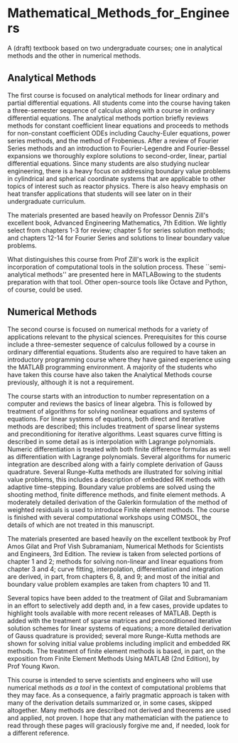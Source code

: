 # Mathematical_Methods_for_Engineers
A (draft) textbook based on two undergraduate courses; one in analytical methods and the other in numerical methods.  

## Analytical Methods
The first course is focused on analytical methods for linear ordinary and partial differential equations.  All students come into the course having taken a three-semester sequence of calculus along with a course in ordinary differential equations.  The analytical methods portion briefly reviews methods for constant coefficient linear equations and proceeds to methods for non-constant coefficient ODEs including Cauchy-Euler equations, power series methods, and the method of Frobenieus.  After a review of Fourier Series methods and an introduction to Fourier-Legendre and Fourier-Bessel expansions we thoroughly explore solutions to second-order, linear, partial differential equations.  Since many students are also studying nuclear engineering, there is a heavy focus on addressing boundary value problems in cylindrical and spherical coordinate systems that are applicable to other topics of interest such as reactor physics.  There is also heavy emphasis on heat transfer applications that students will see later on in their undergraduate curriculum.

The materials presented are based heavily on Professor Dennis Zill's excellent book, Advanced Engineering Mathematics, 7th Edition. We lightly select from chapters 1-3 for review; chapter 5 for series solution methods; and chapters 12-14 for Fourier Series and solutions to linear boundary value problems.  

What distinguishes this course from Prof Zill's work is the explicit incorporation of computational tools in the solution process.  These ``semi-analytical methods'' are presented here in MATLABowing to the students preparation with that tool.  Other open-source tools like Octave and Python, of course, could be used.

## Numerical Methods
The second course is focused on numerical methods for a variety of applications relevant to the physical sciences.  Prerequisites for this course include a three-semester sequence of calculus followed by a course in ordinary differential equations. Students also are required to have taken an introductory programming course where they have gained experience using the MATLAB programming environment.  A majority of the students who have taken this course have also taken the Analytical Methods course previously, although it is not a requirement.  

The course starts with an introduction to number representation on a computer and reviews the basics of linear algebra.  This is followed by treatment of algorithms for solving nonlinear equations and systems of equations.  For linear systems of equations, both direct and iterative methods are described; this includes treatment of sparse linear systems and preconditioning for iterative algorithms.  Least squares curve fitting is described in some detail as is interpolation with Lagrange polynomials.  Numeric differentiation is treated with both finite difference formulas as well as differentiation with Lagrange polynomials.  Several algorithms for numeric integration are described along with a fairly complete derivation of Gauss quadrature.  Several Runge-Kutta methods are illustrated for solving initial value problems, this includes a description of embedded RK methods with adaptive time-stepping.  Boundary value problems are solved using the shooting method, finite difference methods, and finite element methods.  A moderately detailed derivation of the Galerkin formulation of the method of weighted residuals is used to introduce Finite element methods.  The course is finished with several computational workshops using COMSOL, the details of which are not treated in this manuscript. 

The materials presented are based heavily on the excellent textbook by Prof Amos Gilat and Prof Vish Subramaniam, Numerical Methods for Scientists and Engineers, 3rd Edition.  The review is taken from selected portions of chapter 1 and 2; methods for solving non-linear and linear equations from chapter 3 and 4; curve fitting, interpolation, differentiation and integration are derived, in part, from chapters 6, 8, and 9; and most of the initial and boundary value problem examples are taken from chapters 10 and 11.

Several topics have been added to the treatment of Gilat and Subramaniam in an effort to selectively add depth and, in a few cases, provide updates to highlight tools available with more recent releases of MATLAB.  Depth is added with the treatment of sparse matrices and preconditioned iterative solution schemes for linear systems of equations; a more detailed derivation of Gauss quadrature is provided; several more Runge-Kutta methods are shown for solving initial value problems including implicit and embedded RK methods.  The treatment of finite element methods is based, in part, on the exposition from Finite Element Methods Using MATLAB (2nd Edition), by Prof Young Kwon.

This course is intended to serve scientists and engineers who will use numerical methods *as a tool* in the context of computational problems that they may face.  As a consequence, a fairly pragmatic approach is taken with many of the derivation details summarized or, in some cases, skipped altogether.  Many methods are described not derived and theorems are used and applied, not proven.  I hope that any mathematician with the patience to read through these pages will graciously forgive me and, if needed, look for a different reference.
